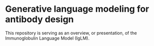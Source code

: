 # Generative language modeling for antibody design

This repository is serving as an overview, or presentation, of the Immunoglobulin Language Model (IgLM).
